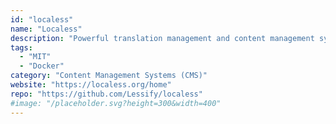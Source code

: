 ```yaml
---
id: "localess"
name: "Localess"
description: "Powerful translation management and content management system. Manage and translate your website or app content into multiple languages, using AI to translate faster."
tags:
  - "MIT"
  - "Docker"
category: "Content Management Systems (CMS)"
website: "https://localess.org/home"
repo: "https://github.com/Lessify/localess"
#image: "/placeholder.svg?height=300&width=400"
---
```


